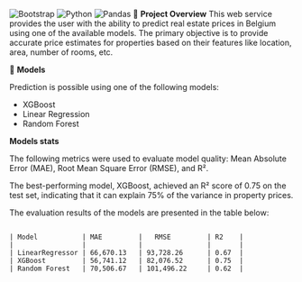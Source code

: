 ![Bootstrap](https://img.shields.io/badge/uses-bootstrap-violet?color=%239461fb)
![Python](https://img.shields.io/badge/Made%20with-Python-1f425f.svg)
![Pandas](https://img.shields.io/badge/uses-Pandas-blue.svg)
🔎 **Project Overview**
This web service provides the user with the ability to predict real estate prices in Belgium using one of the available models. The primary objective is to provide accurate price estimates for properties based on their features like location, area, number of rooms, etc.

🤖 **Models**

Prediction is possible using one of the following models:
- XGBoost
- Linear Regression
- Random Forest

**Models stats**


The following metrics were used to evaluate model quality: Mean Absolute Error (MAE), Root Mean Square Error (RMSE), and R².

The best-performing model, XGBoost, achieved an R² score of 0.75 on the test set, indicating that it can explain 75% of the variance in property prices.

The evaluation results of the models are presented in the table below:

```

| Model           | MAE         |   RMSE         | R2    |
|                 |             |                |       |
| LinearRegressor | 66,670.13   | 93,728.26      | 0.67  |
| XGBoost         | 56,741.12   | 82,076.52      | 0.75  |
| Random Forest   | 70,506.67   | 101,496.22     | 0.62  |


```
